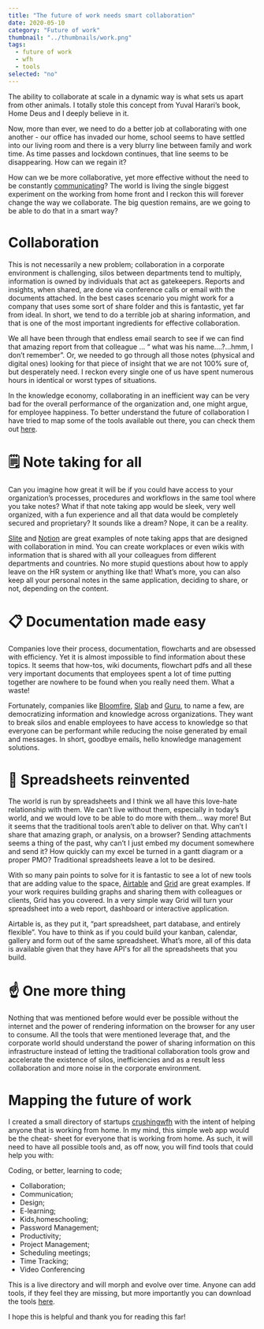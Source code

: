 ```yaml
---
title: "The future of work needs smart collaboration"
date: 2020-05-10
category: "Future of work"
thumbnail: "../thumbnails/work.png"
tags:
  - future of work
  - wfh
  - tools
selected: "no"
---
```


The ability to collaborate at scale in a dynamic way is what sets us apart from other animals. I totally stole this concept from Yuval Harari’s book, Home Deus and I deeply believe in it.  

Now, more than ever, we need to do a better job at collaborating with one another - our office has invaded our home, school seems to have settled into our living room and there is a very blurry line between family and work time. As time passes and lockdown continues, that line seems to be disappearing. How can we regain it? 

How can we be more collaborative, yet more effective without the need to be constantly [communicating](https://www.tiagofsanchez.com/the-future-of-work-needs-a-new-communication-tool)? The world is living the single biggest experiment on the working from home front and I reckon this will forever change the way we collaborate. The big question remains, are we going to be able to do that in a smart way?

# Collaboration

This is not necessarily a new problem; collaboration in a corporate environment is challenging, silos between departments tend to multiply, information is owned by individuals that act as gatekeepers. Reports and insights, when shared, are done via conference calls or email with the documents attached. In the best cases scenario you might work for a company that uses some sort of share folder and this is fantastic, yet far from ideal. In short, we tend to do a terrible job at sharing information, and that is one of the most important ingredients for effective collaboration.

We all have been through that endless email search to see if we can find that amazing report from that colleague … “ what was his name....?...hmm, I don’t remember”. Or, we needed to go through all those notes (physical and digital ones) looking for that piece of insight that we are not 100% sure of, but desperately need. I reckon every single one of us have spent numerous hours in identical or worst types of situations. 
  
In the knowledge economy, collaborating in an inefficient way can be very bad for the overall performance of the organization and, one might argue, for employee happiness. To better understand the future of collaboration I have tried to map some of the tools available out there, you can check them out [here](https://crushingwfh.com/collaboration/).

# 🗒️ Note taking for all

Can you imagine how great it will be if you could have access to your organization’s processes, procedures and workflows in the same tool where you take notes? What if that note taking app would be sleek, very well organized, with a fun experience and all that data would be completely secured and proprietary? It sounds like a dream? Nope, it can be a reality. 
   
[Slite](https://crushingwfh.com/collaboration/slite) and [Notion](https://crushingwfh.com/collaboration/notion) are great examples of note taking apps that are designed with collaboration in mind. You can create workplaces or even wikis with information that is shared with all your colleagues from different departments and countries. No more stupid questions about how to apply leave on the HR system or anything like that! What’s more, you can also keep all your personal notes in the same application, deciding to share, or not, depending on the content.


# 📋 Documentation made easy 

Companies love their process, documentation, flowcharts and are obsessed with efficiency. Yet it is almost impossible to find information about these topics. It seems that how-tos, wiki documents, flowchart pdfs and all these very important documents that employees spent a lot of time putting together are nowhere to be found when you really need them. What a waste!

Fortunately, companies like [Bloomfire](https://crushingwfh.com/collaboration/bloomfire), [Slab](https://crushingwfh.com/collaboration/slab) and [Guru](https://crushingwfh.com/collaboration/guru), to name a few, are democratizing information and knowledge across organizations. They want to break silos and enable employees to have access to knowledge so that everyone can be performant while reducing the noise generated by email and messages. In short, goodbye emails, hello knowledge management solutions. 


# 🔢 Spreadsheets reinvented  

The world is run by spreadsheets and I think we all have this love-hate relationship with them. We can’t live without them, especially in today’s world, and we would love to be able to do more with them… way more! But it seems that the traditional tools aren’t able to deliver on that. Why can’t I share that amazing graph, or analysis, on a browser? Sending attachments seems a thing of the past, why can’t I just embed my document somewhere and send it? How quickly can my excel be turned in a gantt diagram or a proper PMO? Traditional spreadsheets leave a lot to be desired. 

With so many pain points to solve for it is fantastic to see a lot of new tools that are adding value to the space, [Airtable](https://crushingwfh.com/collaboration/airtable) and [Grid](https://crushingwfh.com/collaboration/grid) are great examples. If your work requires building graphs and sharing them with colleagues or clients, Grid has you covered. In a very simple way Grid will turn your spreadsheet into a web report, dashboard or interactive application. 

Airtable is, as they put it, “part spreadsheet, part database, and entirely flexible”. You have to think as if you could build your kanban, calendar, gallery and form out of the same spreadsheet. What’s more, all of this data is available given that they have API's for all the spreadsheets that you build.


# ☝️ One more thing

Nothing that was mentioned before would ever be possible without the internet and the power of rendering information on the browser for any user to consume. All the tools that were mentioned leverage that, and the corporate world should understand the power of sharing information on this infrastructure instead of letting the traditional collaboration tools grow and accelerate the existence of silos, inefficiencies and as a result less collaboration and more noise in the corporate environment.

# Mapping the future of work

I created a small directory of startups [crushingwfh](https://crushingwfh.com/) with the intent of helping anyone that is working from home. In my mind, this simple web app would be the cheat- sheet for everyone that is working from home. As such, it will need to have all possible tools and, as off now, you will find tools that could help you with: 

Coding, or better, learning to code;
- Collaboration;
- Communication;
- Design; 
- E-learning; 
- Kids,homeschooling; 
- Password Management; 
- Productivity; 
- Project Management; 
- Scheduling meetings; 
- Time Tracking; 
- Video Conferencing 

This is a live directory and will morph and evolve over time. Anyone can add tools, if they feel they are missing, but more importantly you can download the tools [here](https://crushingwfh.com/downloadtools).


I hope this is helpful and thank you for reading this far!





